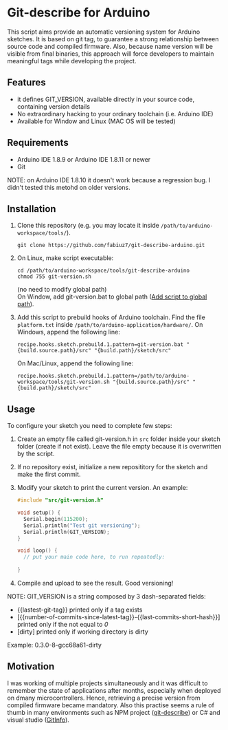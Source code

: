 # Git-describe for Arduino
This script aims provide an automatic versioning system for Arduino sketches. It is based on git tag, to guarantee a strong relationship between source code and compiled firmware. Also, because name version will be visible from final binaries, this approach will force developers to maintain meaningful tags while developing the project.

## Features
 - it defines GIT_VERSION, available directly in your source code, containing version details
 - No extraordinary hacking to your ordinary toolchain (i.e. Arduino IDE)
 - Available for Window and Linux (MAC OS will be tested)

## Requirements

- Arduino IDE 1.8.9 or Arduino IDE 1.8.11 or newer
- Git

NOTE: on Arduino IDE 1.8.10 it doesn't work because a regression bug. I didn't tested this metohd on older versions.

## Installation
  
  1. Clone this repository (e.g. you may locate it inside `/path/to/arduino-workspace/tools/`).
     ```
     git clone https://github.com/fabiuz7/git-describe-arduino.git
     ```

  2. On Linux, make script executable:  
     ```
     cd /path/to/arduino-workspace/tools/git-describe-arduino
     chmod 755 git-version.sh
     ```
    
     (no need to modify global path)  
     On Window, add git-version.bat to global path ([Add script to global path](https://docs.alfresco.com/4.2/tasks/fot-addpath.html)).

  3. Add this script to prebuild hooks of Arduino toolchain. Find the file `platform.txt` inside `/path/to/arduino-application/hardware/`. On Windows, append the following line:  
     ```
     recipe.hooks.sketch.prebuild.1.pattern=git-version.bat "{build.source.path}/src" "{build.path}/sketch/src"
     ```  
     On Mac/Linux, append the following line:  
     ```
     recipe.hooks.sketch.prebuild.1.pattern=/path/to/arduino-workspace/tools/git-version.sh "{build.source.path}/src" "{build.path}/sketch/src"
     ```

## Usage
To configure your sketch you need to complete few steps:

  1. Create an empty file called git-version.h in `src` folder inside your sketch folder (create if not exist). Leave the file empty because it is overwritten by the script.
  2. If no repository exist, initialize a new reposititory for the sketch and make the first commit.
  3. Modify your sketch to print the current version. An example:
      
     ```cpp
     #include "src/git-version.h"

     void setup() {
       Serial.begin(115200);
       Serial.println("Test git versioning");
       Serial.println(GIT_VERSION);
     }

     void loop() {
       // put your main code here, to run repeatedly: 
  
     }
     ```

  4. Compile and upload to see the result. Good versioning!

NOTE: GIT_VERSION is a string composed by 3 dash-separated fields:

 - {{lastest-git-tag}} printed only if a tag exists
 - [{{number-of-commits-since-latest-tag}}-{{last-commits-short-hash}}] printed only if the not equal to *0*
 - [dirty] printed only if working directory is dirty

Example: 0.3.0-8-gcc68a61-dirty

## Motivation
I was working of multiple projects simultaneously and it was difficult to remember the state of applications after months, especially when deployed on dmany microcontrollers. Hence, retrieving a precise version from compiled firmware became mandatory. Also this practise seems a rule of thumb in many environments such as NPM project ([git-describe](https://www.npmjs.com/package/git-describe)) or C# and visual studio ([GitInfo](https://www.nuget.org/packages/GitInfo/)).
